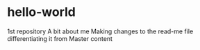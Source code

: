 # hello-world
1st repository
A bit about me Making changes to the read-me file differentiating it from Master content
